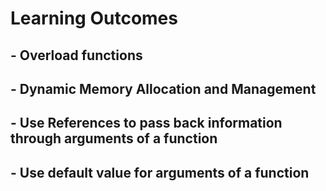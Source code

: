 # Learning Outcomes

## - Overload functions
## - Dynamic Memory Allocation and Management
## - Use References to pass back information through arguments of a function
## - Use default value for arguments of a function
